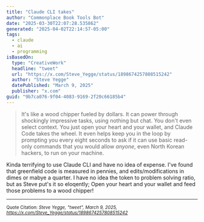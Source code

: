 ```yaml
---
title: "Claude CLI takes"
author: "Commonplace Book Tools Bot"
date: "2025-03-30T22:07:28.535862"
generated: "2025-04-02T22:14:57-05:00"
tags:
  - claude
  - ai
  - programming
isBasedOn:
  type: "CreativeWork"
  headline: "tweet"
  url: "https://x.com/Steve_Yegge/status/1898674257808515242"
  author: "Steve Yegge"
  datePublished: "March 9, 2025"
  publisher: "x.com"
guid: "9b7ca076-9f04-4083-9169-2f20c66185b4"
---
```


> It's like a wood chipper fueled by dollars. It can power through shockingly impressive tasks, using nothing but chat. You don't even select context. You just open your heart and your wallet, and Claude Code takes the wheel. It even helps keep you in the loop by prompting you every eight seconds to ask if it can use basic read-only commands that you would allow _anyone_, even North Korean hackers, to run on your machine.

Kinda terrifying to use Claude CLI and have no idea of expense. I've found that greenfield code is measured in pennies, and edits/modifications in dimes or mabye a quarter. I have no idea the token to problem solving ratio, but as Steve put's it so eloqently; Open your heart and your wallet and feed those problems to a wood chipper!

---

<sub>Quote Citation: <cite>Steve Yegge, "tweet", March 9, 2025, <a href="https://x.com/Steve_Yegge/status/1898674257808515242">https://x.com/Steve_Yegge/status/1898674257808515242</a></cite></sub>